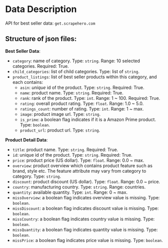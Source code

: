 # Data Description

API for best seller data: `get.scrapehero.com`

## Structure of json files:
**Best Seller Data**:
* `category`: name of category. Type: `string`. Range: 10 selected categories. Required: True.
* `child_categories`: list of child categories. Type: list of `string`. 
* `product_listings`: list of best seller products within this category, and each contains:
    * `asin`: *unique* id of the product. Type: `string`. Required: True.
    * `name`: product name. Type: `string`. Required: True.
    * `rank`: rank of the product. Type: `int`. Range: 1 ~ 100. Required: True.
    * `rating`: overall product rating. Type: `float`. Range: 1.0 ~ 5.0.
    * `ratings_count`: number of rating. Type: `int`. Range: 1 ~ max.
    * `image`: product image url. Type: `string`.
    * `is_prime`: a boolean flag indicates if it is a Amazon Prime product. Type: `boolean`. 
    * `product_url`: product url. Type: `string`.

**Product Detail Data**:
* `title`: product name. Type: `string`. Required: True.
* `id`: unique id of the product. Type: `string`. Required: True.
* `price`: product price (US dollar). Type: `float`. Range: 0.0 ~ max. 
* `overview`: product overview which contains product feature such as brand, style etc. The feature attribute may vary from category to category. Type: `string`. 
* `discount`: product discount (US dollar). Type: `float`. Range: 0.0 ~ price. 
* `country`: manufacturing country. Type: `string`. Range: countries.
* `quantity`: available quantity.  Type: `int`. Range: 0 ~ max.
* `missOverview`: a boolean flag indicates overview value is missing. Type: `boolean`.
* `missDiscount`: a boolean flag indicates discount value is missing. Type: `boolean`. 
* `missCountry`: a boolean flag indicates country value is missing. Type: `boolean`.
* `missQuantity`:  a boolean flag indicates quantity value is missing. Type: `boolean`.
* `missPrice`: a boolean flag indicates price value is missing. Type: `boolean`. 

